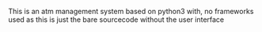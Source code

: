 This is an atm management system based on python3 with, no frameworks used as this is just the bare sourcecode without the user interface
